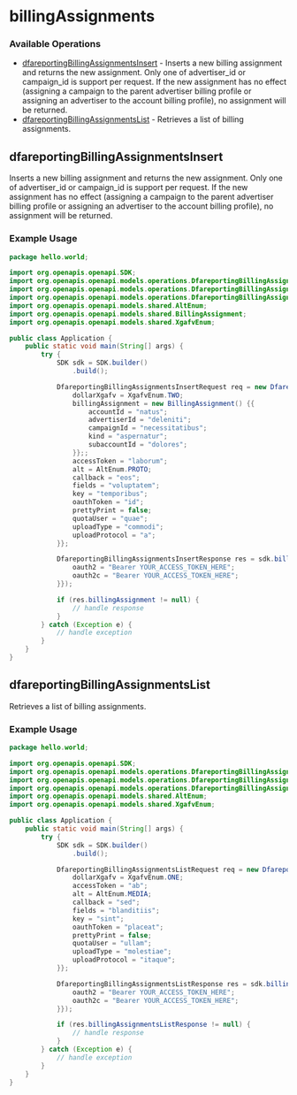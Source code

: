 # billingAssignments

### Available Operations

* [dfareportingBillingAssignmentsInsert](#dfareportingbillingassignmentsinsert) - Inserts a new billing assignment and returns the new assignment. Only one of advertiser_id or campaign_id is support per request. If the new assignment has no effect (assigning a campaign to the parent advertiser billing profile or assigning an advertiser to the account billing profile), no assignment will be returned.
* [dfareportingBillingAssignmentsList](#dfareportingbillingassignmentslist) - Retrieves a list of billing assignments.

## dfareportingBillingAssignmentsInsert

Inserts a new billing assignment and returns the new assignment. Only one of advertiser_id or campaign_id is support per request. If the new assignment has no effect (assigning a campaign to the parent advertiser billing profile or assigning an advertiser to the account billing profile), no assignment will be returned.

### Example Usage

```java
package hello.world;

import org.openapis.openapi.SDK;
import org.openapis.openapi.models.operations.DfareportingBillingAssignmentsInsertRequest;
import org.openapis.openapi.models.operations.DfareportingBillingAssignmentsInsertResponse;
import org.openapis.openapi.models.operations.DfareportingBillingAssignmentsInsertSecurity;
import org.openapis.openapi.models.shared.AltEnum;
import org.openapis.openapi.models.shared.BillingAssignment;
import org.openapis.openapi.models.shared.XgafvEnum;

public class Application {
    public static void main(String[] args) {
        try {
            SDK sdk = SDK.builder()
                .build();

            DfareportingBillingAssignmentsInsertRequest req = new DfareportingBillingAssignmentsInsertRequest("laudantium", "corporis") {{
                dollarXgafv = XgafvEnum.TWO;
                billingAssignment = new BillingAssignment() {{
                    accountId = "natus";
                    advertiserId = "deleniti";
                    campaignId = "necessitatibus";
                    kind = "aspernatur";
                    subaccountId = "dolores";
                }};;
                accessToken = "laborum";
                alt = AltEnum.PROTO;
                callback = "eos";
                fields = "voluptatem";
                key = "temporibus";
                oauthToken = "id";
                prettyPrint = false;
                quotaUser = "quae";
                uploadType = "commodi";
                uploadProtocol = "a";
            }};            

            DfareportingBillingAssignmentsInsertResponse res = sdk.billingAssignments.dfareportingBillingAssignmentsInsert(req, new DfareportingBillingAssignmentsInsertSecurity("minus", "sed") {{
                oauth2 = "Bearer YOUR_ACCESS_TOKEN_HERE";
                oauth2c = "Bearer YOUR_ACCESS_TOKEN_HERE";
            }});

            if (res.billingAssignment != null) {
                // handle response
            }
        } catch (Exception e) {
            // handle exception
        }
    }
}
```

## dfareportingBillingAssignmentsList

Retrieves a list of billing assignments.

### Example Usage

```java
package hello.world;

import org.openapis.openapi.SDK;
import org.openapis.openapi.models.operations.DfareportingBillingAssignmentsListRequest;
import org.openapis.openapi.models.operations.DfareportingBillingAssignmentsListResponse;
import org.openapis.openapi.models.operations.DfareportingBillingAssignmentsListSecurity;
import org.openapis.openapi.models.shared.AltEnum;
import org.openapis.openapi.models.shared.XgafvEnum;

public class Application {
    public static void main(String[] args) {
        try {
            SDK sdk = SDK.builder()
                .build();

            DfareportingBillingAssignmentsListRequest req = new DfareportingBillingAssignmentsListRequest("nam", "quia") {{
                dollarXgafv = XgafvEnum.ONE;
                accessToken = "ab";
                alt = AltEnum.MEDIA;
                callback = "sed";
                fields = "blanditiis";
                key = "sint";
                oauthToken = "placeat";
                prettyPrint = false;
                quotaUser = "ullam";
                uploadType = "molestiae";
                uploadProtocol = "itaque";
            }};            

            DfareportingBillingAssignmentsListResponse res = sdk.billingAssignments.dfareportingBillingAssignmentsList(req, new DfareportingBillingAssignmentsListSecurity("rem", "nemo") {{
                oauth2 = "Bearer YOUR_ACCESS_TOKEN_HERE";
                oauth2c = "Bearer YOUR_ACCESS_TOKEN_HERE";
            }});

            if (res.billingAssignmentsListResponse != null) {
                // handle response
            }
        } catch (Exception e) {
            // handle exception
        }
    }
}
```
